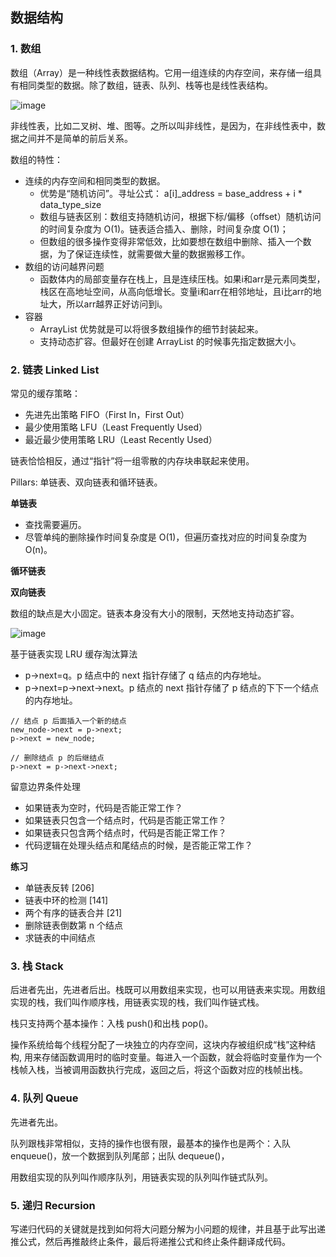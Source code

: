 ## 数据结构

### 1. 数组

数组（Array）是一种线性表数据结构。它用一组连续的内存空间，来存储一组具有相同类型的数据。除了数组，链表、队列、栈等也是线性表结构。

![image](https://user-images.githubusercontent.com/46979228/184301712-daafb990-4e1f-4bf4-ad73-62d5868ca0b2.png)

非线性表，比如二叉树、堆、图等。之所以叫非线性，是因为，在非线性表中，数据之间并不是简单的前后关系。

数组的特性：
- 连续的内存空间和相同类型的数据。
  - 优势是“随机访问”。寻址公式： a[i]_address = base_address + i * data_type_size
  - 数组与链表区别：数组支持随机访问，根据下标/偏移（offset）随机访问的时间复杂度为 O(1)。链表适合插入、删除，时间复杂度 O(1)；
  - 但数组的很多操作变得非常低效，比如要想在数组中删除、插入一个数据，为了保证连续性，就需要做大量的数据搬移工作。
- 数组的访问越界问题
  - 函数体内的局部变量存在栈上，且是连续压栈。如果i和arr是元素同类型，栈区在高地址空间，从高向低增长。变量i和arr在相邻地址，且i比arr的地址大，所以arr越界正好访问到i。
- 容器
  - ArrayList 优势就是可以将很多数组操作的细节封装起来。
  - 支持动态扩容。但最好在创建 ArrayList 的时候事先指定数据大小。

### 2. 链表 Linked List

常见的缓存策略：
- 先进先出策略 FIFO（First In，First Out）
- 最少使用策略 LFU（Least Frequently Used）
- 最近最少使用策略 LRU（Least Recently Used）

链表恰恰相反，通过“指针”将一组零散的内存块串联起来使用。

Pillars: 单链表、双向链表和循环链表。

**单链表**
- 查找需要遍历。
- 尽管单纯的删除操作时间复杂度是 O(1)，但遍历查找对应的时间复杂度为 O(n)。

**循环链表**

**双向链表**

数组的缺点是大小固定。链表本身没有大小的限制，天然地支持动态扩容。

![image](https://user-images.githubusercontent.com/46979228/184306267-b1bbccd2-2984-4da0-87af-b81754f87465.png)

基于链表实现 LRU 缓存淘汰算法
- p->next=q。p 结点中的 next 指针存储了 q 结点的内存地址。
- p->next=p->next->next。p 结点的 next 指针存储了 p 结点的下下一个结点的内存地址。


```
// 结点 p 后面插入一个新的结点
new_node->next = p->next;
p->next = new_node;

// 删除结点 p 的后继结点
p->next = p->next->next;
```

留意边界条件处理
- 如果链表为空时，代码是否能正常工作？
- 如果链表只包含一个结点时，代码是否能正常工作？
- 如果链表只包含两个结点时，代码是否能正常工作？
- 代码逻辑在处理头结点和尾结点的时候，是否能正常工作？

**练习**
- 单链表反转 [206]
- 链表中环的检测 [141]
- 两个有序的链表合并 [21]
- 删除链表倒数第 n 个结点
- 求链表的中间结点


### 3. 栈 Stack

后进者先出，先进者后出。栈既可以用数组来实现，也可以用链表来实现。用数组实现的栈，我们叫作顺序栈，用链表实现的栈，我们叫作链式栈。

栈只支持两个基本操作：入栈 push()和出栈 pop()。

操作系统给每个线程分配了一块独立的内存空间，这块内存被组织成“栈”这种结构, 用来存储函数调用时的临时变量。每进入一个函数，就会将临时变量作为一个栈帧入栈，当被调用函数执行完成，返回之后，将这个函数对应的栈帧出栈。


### 4. 队列 Queue

先进者先出。

队列跟栈非常相似，支持的操作也很有限，最基本的操作也是两个：入队 enqueue()，放一个数据到队列尾部；出队 dequeue()，

用数组实现的队列叫作顺序队列，用链表实现的队列叫作链式队列。


### 5. 递归 Recursion

写递归代码的关键就是找到如何将大问题分解为小问题的规律，并且基于此写出递推公式，然后再推敲终止条件，最后将递推公式和终止条件翻译成代码。


